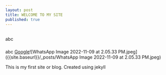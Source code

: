 ```yaml
---
layout: post
title: WELCOME TO MY SITE
published: true
---
```

##

abc
###

abc
[Google](www.google.com)![WhatsApp Image 2022-11-09 at 2.05.33 PM.jpeg]({{site.baseurl}}/_posts/WhatsApp Image 2022-11-09 at 2.05.33 PM.jpeg)


This is my first site or blog.
Created using jekyll
